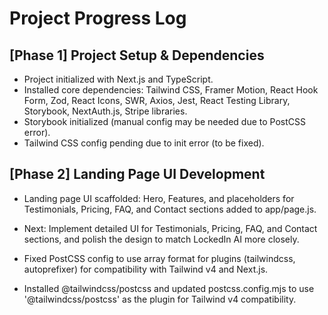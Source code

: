 # Project Progress Log

## [Phase 1] Project Setup & Dependencies

- Project initialized with Next.js and TypeScript.
- Installed core dependencies: Tailwind CSS, Framer Motion, React Hook Form, Zod, React Icons, SWR, Axios, Jest, React Testing Library, Storybook, NextAuth.js, Stripe libraries.
- Storybook initialized (manual config may be needed due to PostCSS error).
- Tailwind CSS config pending due to init error (to be fixed).

## [Phase 2] Landing Page UI Development

- Landing page UI scaffolded: Hero, Features, and placeholders for Testimonials, Pricing, FAQ, and Contact sections added to app/page.js.
- Next: Implement detailed UI for Testimonials, Pricing, FAQ, and Contact sections, and polish the design to match LockedIn AI more closely.

- Fixed PostCSS config to use array format for plugins (tailwindcss, autoprefixer) for compatibility with Tailwind v4 and Next.js.
- Installed @tailwindcss/postcss and updated postcss.config.mjs to use '@tailwindcss/postcss' as the plugin for Tailwind v4 compatibility.